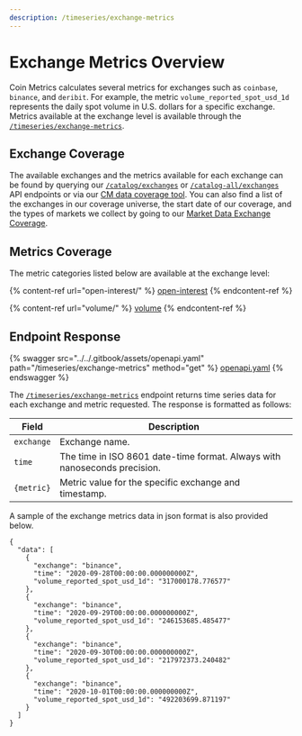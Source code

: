 ```yaml
---
description: /timeseries/exchange-metrics
---
```


# Exchange Metrics Overview

Coin Metrics calculates several metrics for exchanges such as `coinbase`, `binance`, and `deribit`. For example, the metric `volume_reported_spot_usd_1d` represents the daily spot volume in U.S. dollars for a specific exchange. Metrics available at the exchange level is available through the [`/timeseries/exchange-metrics`](https://docs.coinmetrics.io/api/v4#operation/getTimeseriesExchangeMetrics).

## Exchange Coverage

The available exchanges and the metrics available for each exchange can be found by querying our [`/catalog/exchanges`](https://docs.coinmetrics.io/api/v4#operation/getCatalogExchanges) or [`/catalog-all/exchanges`](https://docs.coinmetrics.io/api/v4#operation/getCatalogAllExchanges) API endpoints or via our [CM data coverage tool](https://coverage.coinmetrics.io/exchanges). You can also find a list of the exchanges in our coverage universe, the start date of our coverage, and the types of markets we collect by going to our [Market Data Exchange Coverage](https://docs.coinmetrics.io/exchanges/all-exchanges).&#x20;

## Metrics Coverage

The metric categories listed below are available at the exchange level:&#x20;

{% content-ref url="open-interest/" %}
[open-interest](open-interest/)
{% endcontent-ref %}

{% content-ref url="volume/" %}
[volume](volume/)
{% endcontent-ref %}

## Endpoint Response

{% swagger src="../../.gitbook/assets/openapi.yaml" path="/timeseries/exchange-metrics" method="get" %}
[openapi.yaml](../../.gitbook/assets/openapi.yaml)
{% endswagger %}


The [`/timeseries/exchange-metrics`](https://docs.coinmetrics.io/api/v4#operation/getTimeseriesExchangeMetrics) endpoint returns time series data for each exchange and metric requested.  The response is formatted as follows:

| Field      | Description                                                               |
| ---------- | ------------------------------------------------------------------------- |
| `exchange` | Exchange name.                                                            |
| `time`     | The time in ISO 8601 date-time format. Always with nanoseconds precision. |
| `{metric}` | Metric value for the specific exchange and timestamp.                     |

A sample of the exchange metrics data in json format is also provided below.

```
{
  "data": [
    {
      "exchange": "binance",
      "time": "2020-09-28T00:00:00.000000000Z",
      "volume_reported_spot_usd_1d": "317000178.776577"
    },
    {
      "exchange": "binance",
      "time": "2020-09-29T00:00:00.000000000Z",
      "volume_reported_spot_usd_1d": "246153685.485477"
    },
    {
      "exchange": "binance",
      "time": "2020-09-30T00:00:00.000000000Z",
      "volume_reported_spot_usd_1d": "217972373.240482"
    },
    {
      "exchange": "binance",
      "time": "2020-10-01T00:00:00.000000000Z",
      "volume_reported_spot_usd_1d": "492203699.871197"
    }
  ]
}
```

